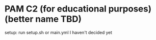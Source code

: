 # PAM C2 (for educational purposes) (better name TBD)

setup:
run setup.sh or main.yml I haven't decided yet